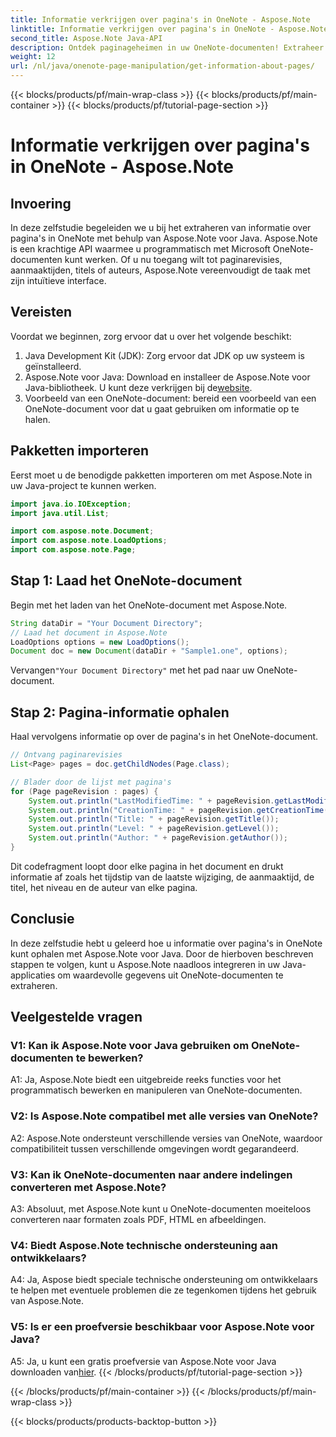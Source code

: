 ```yaml
---
title: Informatie verkrijgen over pagina's in OneNote - Aspose.Note
linktitle: Informatie verkrijgen over pagina's in OneNote - Aspose.Note
second_title: Aspose.Note Java-API
description: Ontdek paginageheimen in uw OneNote-documenten! Extraheer revisies, aanmaaktijden en meer met Aspose.Note. Stap-voor-stap handleiding en code inbegrepen! #OneNote #Java #Aspose
weight: 12
url: /nl/java/onenote-page-manipulation/get-information-about-pages/
---
```


{{< blocks/products/pf/main-wrap-class >}}
{{< blocks/products/pf/main-container >}}
{{< blocks/products/pf/tutorial-page-section >}}

# Informatie verkrijgen over pagina's in OneNote - Aspose.Note

## Invoering

In deze zelfstudie begeleiden we u bij het extraheren van informatie over pagina's in OneNote met behulp van Aspose.Note voor Java. Aspose.Note is een krachtige API waarmee u programmatisch met Microsoft OneNote-documenten kunt werken. Of u nu toegang wilt tot paginarevisies, aanmaaktijden, titels of auteurs, Aspose.Note vereenvoudigt de taak met zijn intuïtieve interface.

## Vereisten

Voordat we beginnen, zorg ervoor dat u over het volgende beschikt:

1. Java Development Kit (JDK): Zorg ervoor dat JDK op uw systeem is geïnstalleerd.
2.  Aspose.Note voor Java: Download en installeer de Aspose.Note voor Java-bibliotheek. U kunt deze verkrijgen bij de[website](https://purchase.aspose.com/buy).
3. Voorbeeld van een OneNote-document: bereid een voorbeeld van een OneNote-document voor dat u gaat gebruiken om informatie op te halen.

## Pakketten importeren

Eerst moet u de benodigde pakketten importeren om met Aspose.Note in uw Java-project te kunnen werken.

```java
import java.io.IOException;
import java.util.List;

import com.aspose.note.Document;
import com.aspose.note.LoadOptions;
import com.aspose.note.Page;
```

## Stap 1: Laad het OneNote-document

Begin met het laden van het OneNote-document met Aspose.Note.

```java
String dataDir = "Your Document Directory";
// Laad het document in Aspose.Note
LoadOptions options = new LoadOptions();
Document doc = new Document(dataDir + "Sample1.one", options);
```

 Vervangen`"Your Document Directory"` met het pad naar uw OneNote-document.

## Stap 2: Pagina-informatie ophalen

Haal vervolgens informatie op over de pagina's in het OneNote-document.

```java
// Ontvang paginarevisies
List<Page> pages = doc.getChildNodes(Page.class);

// Blader door de lijst met pagina's
for (Page pageRevision : pages) {
    System.out.println("LastModifiedTime: " + pageRevision.getLastModifiedTime());
    System.out.println("CreationTime: " + pageRevision.getCreationTime());
    System.out.println("Title: " + pageRevision.getTitle());
    System.out.println("Level: " + pageRevision.getLevel());
    System.out.println("Author: " + pageRevision.getAuthor());
}
```

Dit codefragment loopt door elke pagina in het document en drukt informatie af zoals het tijdstip van de laatste wijziging, de aanmaaktijd, de titel, het niveau en de auteur van elke pagina.

## Conclusie

In deze zelfstudie hebt u geleerd hoe u informatie over pagina's in OneNote kunt ophalen met Aspose.Note voor Java. Door de hierboven beschreven stappen te volgen, kunt u Aspose.Note naadloos integreren in uw Java-applicaties om waardevolle gegevens uit OneNote-documenten te extraheren.

## Veelgestelde vragen

### V1: Kan ik Aspose.Note voor Java gebruiken om OneNote-documenten te bewerken?

A1: Ja, Aspose.Note biedt een uitgebreide reeks functies voor het programmatisch bewerken en manipuleren van OneNote-documenten.

### V2: Is Aspose.Note compatibel met alle versies van OneNote?

A2: Aspose.Note ondersteunt verschillende versies van OneNote, waardoor compatibiliteit tussen verschillende omgevingen wordt gegarandeerd.

### V3: Kan ik OneNote-documenten naar andere indelingen converteren met Aspose.Note?

A3: Absoluut, met Aspose.Note kunt u OneNote-documenten moeiteloos converteren naar formaten zoals PDF, HTML en afbeeldingen.

### V4: Biedt Aspose.Note technische ondersteuning aan ontwikkelaars?

A4: Ja, Aspose biedt speciale technische ondersteuning om ontwikkelaars te helpen met eventuele problemen die ze tegenkomen tijdens het gebruik van Aspose.Note.

### V5: Is er een proefversie beschikbaar voor Aspose.Note voor Java?

 A5: Ja, u kunt een gratis proefversie van Aspose.Note voor Java downloaden van[hier](https://releases.aspose.com/).
{{< /blocks/products/pf/tutorial-page-section >}}

{{< /blocks/products/pf/main-container >}}
{{< /blocks/products/pf/main-wrap-class >}}

{{< blocks/products/products-backtop-button >}}
